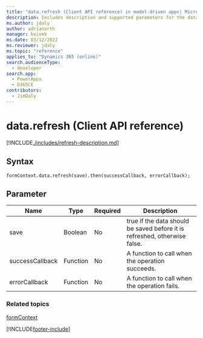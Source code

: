 ```yaml
---
title: "data.refresh (Client API reference) in model-driven apps| MicrosoftDocs"
description: Includes description and supported parameters for the data.refresh method.
ms.author: jdaly
author: adrianorth
manager: kvivek
ms.date: 03/12/2022
ms.reviewer: jdaly
ms.topic: "reference"
applies_to: "Dynamics 365 (online)"
search.audienceType: 
  - developer
search.app: 
  - PowerApps
  - D365CE
contributors:
  - JimDaly
---
```

# data.refresh (Client API reference)



[!INCLUDE[./includes/refresh-description.md](./includes/refresh-description.md)]

## Syntax

`formContext.data.refresh(save).then(successCallback, errorCallback);`

## Parameter

|Name|Type|Required|Description|
|--|--|--|--|
|save|Boolean|No|true if the data should be saved before it is refreshed, otherwise false.|
|successCallback|Function|No|A function to call when the operation succeeds.|
|errorCallback|Function|No|A function to call when the operation fails.|

### Related topics

[formContext](../../clientapi-form-context.md)



[!INCLUDE[footer-include](../../../../../includes/footer-banner.md)]